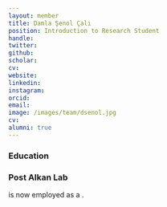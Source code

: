 ```yaml
---
layout: member
title: Damla Şenol Çalı
position: Introduction to Research Student
handle: 
twitter:
github: 
scholar: 
cv: 
website: 
linkedin: 
instagram:
orcid: 
email: 
image: /images/team/dsenol.jpg
cv: 
alumni: true
---
```


### Education

### Post Alkan Lab
 is now employed as a .
